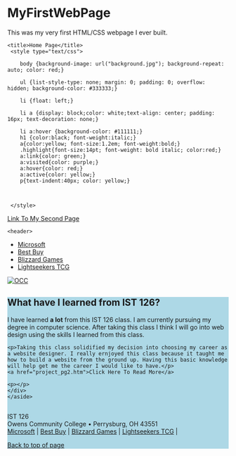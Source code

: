# MyFirstWebPage
This was my very first HTML/CSS webpage I ever built.


<!DOCTYPE html>
<html>
  <head>
	<!--Adam Montgomery IST 126 Project-->
    
    <title>Home Page</title>
	 <style type="text/css">
		
		body {background-image: url("background.jpg"); background-repeat: auto; color: red;}
		
		ul {list-style-type: none; margin: 0; padding: 0; overflow: hidden; background-color: #333333;}
		
		li {float: left;}
		
		li a {display: block;color: white;text-align: center; padding: 16px; text-decoration: none;}
		
		li a:hover {background-color: #111111;}
		h1 {color:black; font-weight:italic;}
		a{color:yellow; font-size:1.2em; font-weight:bold;}
		.highlight{font-size:14pt; font-weight: bold italic; color:red;} 
		a:link{color: green;}
		a:visited{color: purple;}
		a:hover{color: red;}
		a:active{color: yellow;}
		p{text-indent:40px; color: yellow;}
		
		
	 
	 </style>

</head>
<a href="project_pg2.htm">Link To My Second Page</a>
<body>
	<a name="top"></a>
	

	
	<header>


  </header>
	<nav>
  <ul>
    <li><a href = "http://www.microsoft.com">Microsoft</a></li>
    <li><a href = "http://www.bestbuy.com">Best Buy</a></li>
    <li><a href = "http://www.blizzard.com">Blizzard Games</a></li>
	<li><a href = "http://www.lightseekers.cards">Lightseekers TCG</a></li>
    
  </ul>
  </nav>
	<aside>
	<a href = "http://www.newegg.com" target = "_self"> 
         <img src = "code.jpg" alt = "OCC" border = "0"/></a>

<div style="background-color:lightblue">
<div class="highlight">
	<h1>What have I learned from IST 126?</h1>
	<p>I have learned <strong>a lot</strong> from this IST 126 class. I am currently pursuing my degree in computer science. After taking this class I think I will go into web design using the skills I learned from this class. </p>
	
	<p>Taking this class solidified my decision into choosing my career as a website designer. I really ernjoyed this class because it taught me how to build a website from the ground up. Having this basic knowledge will help get me the career I would like to have.</p>
	<a href="project_pg2.htm">Click Here To Read More</a>
	
	<p></p>
	</div>
	</aside>
	
<section id="main">
  <h2></h2>
  <p></p>

  <h3></h3>
  <p></p>

<h3></h3>
<p> </p>
</section><!--end main section-->

<footer>


<p>IST 126<br />
Owens Community College &bull; Perrysburg, OH 43551<br />
<a href = "http://www.microsoft.com">Microsoft</a> | 
<a href = "http://www.bestbuy.com">Best Buy</a> | 
<a href = "http://www.blizzard.com">Blizzard Games</a> | 
<a href = "http://www.lightseekers.cards">Lightseekers TCG</a> | 
</footer>
	<a href="#top">Back to top of page</a>
</div> <!--end container-->


</body>
</html>
